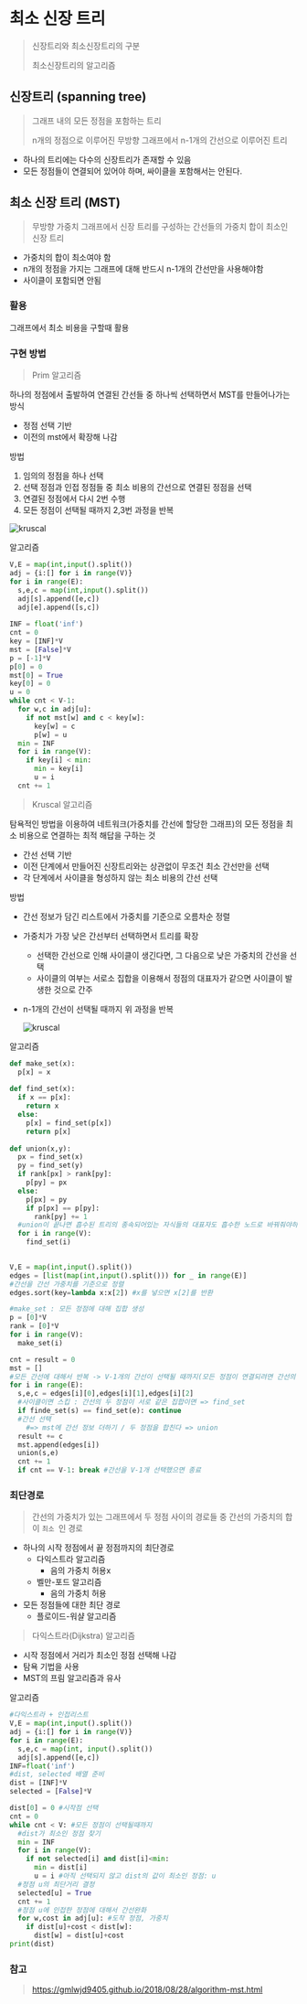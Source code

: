 # 최소 신장 트리

> 신장트리와 최소신장트리의 구분
>
> 최소신장트리의 알고리즘



## 신장트리 (spanning tree)

>  그래프 내의 모든 정점을 포함하는 트리
>
> n개의 정점으로 이루어진 무방향 그래프에서 n-1개의 간선으로 이루어진 트리

- 하나의 트리에는 다수의 신장트리가 존재할 수 있음
- 모든 정점들이 연결되어 있어야 하며, 싸이클을 포함해서는 안된다.



## 최소 신장 트리 (MST)

>  무방향 가중치 그래프에서 신장 트리를 구성하는 간선들의 가중치 합이 최소인 신장 트리

- 가중치의 합이 최소여야 함
- n개의 정점을 가지는 그래프에 대해 반드시 n-1개의 간선만을 사용해야함
- 사이클이 포함되면 안됨

### 활용

그래프에서 최소 비용을 구할때 활용



### 구현 방법

> Prim 알고리즘

하나의 정점에서 출발하여 연결된 간선들 중 하나씩 선택하면서 MST를 만들어나가는 방식

- 정점 선택 기반
- 이전의 mst에서 확장해 나감

방법

1. 임의의 정점을 하나 선택
2. 선택 정점과 인접 정점들 중 최소 비용의 간선으로 연결된 정점을 선택
3. 연결된 정점에서 다시 2번 수행
4. 모든 정점이 선택될 때까지 2,3번 과정을 반복

![kruscal](images/kruscal.png)

알고리즘

``` python
V,E = map(int,input().split())
adj = {i:[] for i in range(V)}
for i in range(E):
  s,e,c = map(int,input().split())
  adj[s].append([e,c])
  adj[e].append([s,c])
  
INF = float('inf')
cnt = 0
key = [INF]*V
mst = [False]*V
p = [-1]*V
p[0] = 0
mst[0] = True
key[0] = 0
u = 0
while cnt < V-1:
  for w,c in adj[u]:
    if not mst[w] and c < key[w]:
      key[w] = c
      p[w] = u
  min = INF
  for i in range(V):
    if key[i] < min:
      min = key[i]
      u = i
  cnt += 1
```



> Kruscal 알고리즘

탐욕적인 방법을 이용하여 네트워크(가중치를 간선에 할당한 그래프)의 모든 정점을 최소 비용으로 연결하는 최적 해답을 구하는 것

- 간선 선택 기반
- 이전 단계에서 만들어진 신장트리와는 상관없이 무조건 최소 간선만을 선택
- 각 단계에서 사이클을 형성하지 않는 최소 비용의 간선 선택

방법

- 간선 정보가 담긴 리스트에서 가중치를 기준으로 오름차순 정렬

- 가중치가 가장 낮은 간선부터 선택하면서 트리를 확장
  - 선택한 간선으로 인해 사이클이 생긴다면, 그 다음으로 낮은 가중치의 간선을 선택
  - 사이클의 여부는 서로소 집합을 이용해서 정점의 대표자가 같으면 사이클이 발생한 것으로 간주
  
- n-1개의 간선이 선택될 때까지 위 과정을 반복

  ![kruscal](images/kruscal.png)



알고리즘

```python
def make_set(x):
  p[x] = x
  
def find_set(x):
  if x == p[x]:
    return x
  else:
    p[x] = find_set(p[x])
    return p[x]
  
def union(x,y):
  px = find_set(x)
  py = find_set(y)
  if rank[px] > rank[py]:
    p[py] = px
  else:
    p[px] = py
    if p[px] == p[py]:
      rank[py] += 1
  #union이 끝나면 흡수된 트리의 종속되어있는 자식들의 대표자도 흡수한 노드로 바꿔줘야하기 때문에 find_set으로 한번 씩 돌림
  for i in range(V):
    find_set(i)
    

V,E = map(int,input().split())
edges = [list(map(int,input().split())) for _ in range(E)]
#간선을 간선 가중치를 기준으로 정렬
edges.sort(key=lambda x:x[2]) #x를 넣으면 x[2]를 반환

#make_set : 모든 정점에 대해 집합 생성
p = [0]*V
rank = [0]*V
for i in range(V):
  make_set(i)

cnt = result = 0
mst = []
#모든 간선에 대해서 반복 -> V-1개의 간선이 선택될 때까지(모든 정점이 연결되려면 간선의 갯수는 V-1개여야하므로)
for i in range(E):
  s,e,c = edges[i][0],edges[i][1],edges[i][2]
  #사이클이면 스킵 : 간선의 두 정점이 서로 같은 집합이면 => find_set
  if finde_set(s) == find_set(e): continue
  #간선 선택
	#=> mst에 간선 정보 더하기 / 두 정점을 합친다 => union
  result += c
  mst.append(edges[i])
  union(s,e)
  cnt += 1
  if cnt == V-1: break #간선을 V-1개 선택했으면 종료
```



### 최단경로

> 간선의 가중치가 있는 그래프에서 두 정점 사이의 경로들 중 간선의 가중치의 합이 `최소 `인 경로

- 하나의 시작 정점에서 끝 정점까지의 최단경로
  - 다익스트라 알고리즘
    - 음의 가중치 허용x
  - 벨만-포드 알고리즘
    - 음의 가중치 허용
- 모든 정점들에 대한 최단 경로
  - 플로이드-워샬 알고리즘



> 다익스트라(Dijkstra) 알고리즘

- 시작 정점에서 거리가 최소인 정점 선택해 나감
- 탐욕 기법을 사용
- MST의 프림 알고리즘과 유사

알고리즘

```python
#다익스트라 + 인접리스트
V,E = map(int,input().split())
adj = {i:[] for i in range(V)}
for i in range(E):
  s,e,c = map(int, input().split())
  adj[s].append([e,c])
INF=float('inf')
#dist, selected 배열 준비
dist = [INF]*V
selected = [False]*V

dist[0] = 0 #시작점 선택 
cnt = 0
while cnt < V: #모든 정점이 선택될때까지 
  #dist가 최소인 정점 찾기
  min = INF
  for i in range(V):
    if not selected[i] and dist[i]<min:
      min = dist[i]
      u = i #아직 선택되지 않고 dist의 값이 최소인 정점: u
  #정점 u의 최단거리 결정
  selected[u] = True
  cnt += 1
  #정점 u에 인접한 정점에 대해서 간선완화
  for w,cost in adj[u]: #도착 정점, 가중치
  	if dist[u]+cost < dist[w]:
      dist[w] = dist[u]+cost
print(dist)
```



### 참고

> https://gmlwjd9405.github.io/2018/08/28/algorithm-mst.html